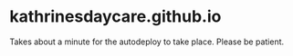 # kathrinesdaycare.github.io

Takes about a minute for the autodeploy to take place. Please be patient.
